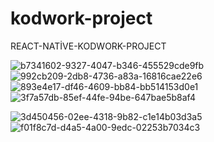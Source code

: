 # kodwork-project
REACT-NATİVE-KODWORK-PROJECT

![b7341602-9327-4047-b346-455529cde9fb](https://user-images.githubusercontent.com/126778031/235209270-f6edc2ea-2037-48fd-90c7-6fcf0bf7ec1a.jpg)    ![992cb209-2db8-4736-a83a-16816cae22e6](https://user-images.githubusercontent.com/126778031/235209341-1bd9e321-1562-47d6-a9bb-4e828b8ba4fb.jpg)
![893e4e17-df46-4609-bb84-bb514153d0e1](https://user-images.githubusercontent.com/126778031/235209377-2ef8bd15-895a-4e0f-ae97-0ffa80eb15fe.jpg)  ![3f7a57db-85ef-44fe-94be-647bae5b8af4](https://user-images.githubusercontent.com/126778031/235209434-029ab2b9-f7a7-4fdf-89ef-7cb30d47e78e.jpg)

![3d450456-02ee-4318-9b82-c1e14b03d3a5](https://user-images.githubusercontent.com/126778031/235209492-3929cb5d-28aa-4881-9498-66b5955acad2.jpg)  ![f01f8c7d-d4a5-4a00-9edc-02253b7034c3](https://user-images.githubusercontent.com/126778031/235209516-475d067e-1f30-4067-bd1d-31a9427e2c27.jpg)




